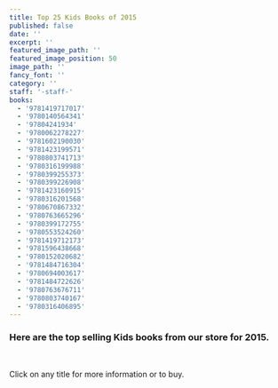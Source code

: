 ```yaml
---
title: Top 25 Kids Books of 2015
published: false
date: ''
excerpt: ''
featured_image_path: ''
featured_image_position: 50
image_path: ''
fancy_font: ''
category: ''
staff: '-staff-'
books:
  - '9781419717017'
  - '9780140564341'
  - '97804241934'
  - '9780062278227'
  - '9781602190030'
  - '9781423199571'
  - '9780803741713'
  - '9780316199988'
  - '9780399255373'
  - '9780399226908'
  - '9781423160915'
  - '9780316201568'
  - '9780670867332'
  - '9780763665296'
  - '9780399172755'
  - '9780553524260'
  - '9781419712173'
  - '9781596438668'
  - '9780152020682'
  - '9781484716304'
  - '9780694003617'
  - '9781484722626'
  - '9780763676711'
  - '9780803740167'
  - '9780316406895'
---
```


### Here are the top selling Kids books from our store for 2015.

&nbsp;

Click on any title for more information or to buy.